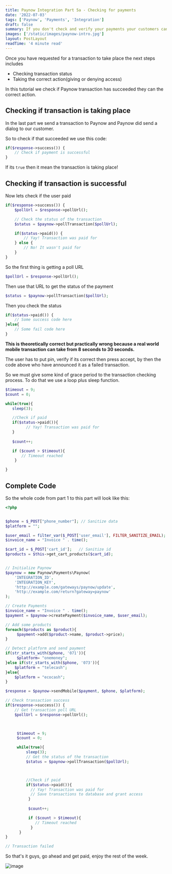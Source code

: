 ```yaml
---
title: Paynow Integration Part 5a - Checking for payments
date: '2022-07-03'
tags: ['Paynow', 'Payments', 'Integration']
draft: false
summary: If you don't check and verify your payments your customers can buy things for free from you.(PHP)
images: ['/static/images/paynow-intro.jpg']
layout: PostLayout
readTime: '4 minute read'
---
```



Once you have requested for a transaction to take place the next steps includes

- Checking transaction status
- Taking the correct action(giving or denying access)

In this tutorial we check if Paynow transaction has succeeded they can the correct action.

## Checking if transaction is taking place

In the last part we send a transaction to Paynow and Paynow did send a dialog to our customer.

So to check if that succeeded we use this code:

```php
if($response->success()) {
    // Check if payment is successful
}
```

If its `true` then it mean the transaction is taking place!

## Checking if transaction is successful

Now lets check if the user paid 

```php
if($response->success()) {
    $pollUrl = $response->pollUrl();

    // Check the status of the transaction
    $status = $paynow->pollTransaction($pollUrl);

    if($status->paid()) {
        // Yay! Transaction was paid for
    } else {
        // No! It wasn't paid for
    }
}
```

So the first thing is getting a poll URL
```php 
$pollUrl = $response->pollUrl();
```
Then use that URL to get the status of the payment

```php
$status = $paynow->pollTransaction($pollUrl);
```

Then you check the status

```php
if($status->paid()) {
    // Some success code here
}else{
    // Some fail code here
}
```

**This is theoretically correct but practically wrong because a real world mobile transaction can take from 8 seconds to 30 seconds.**

The user has to put pin, verify if its correct then press accept, by then the code above who have announced it as a failed transaction.

So we must give some kind of grace period to the transaction checking process. To do that we use a loop plus sleep function.

```php
$timeout = 9;
$count = 0;

while(true){
   sleep(3);

   //Check if paid
   if($status->paid()){
         // Yay! Transaction was paid for
   }
        
   $count++;

   if ($count > $timeout){
       // Timeout reached
    }

}
```

## Complete Code

So the whole code from part 1 to this part will look like this:

```php
<?php


$phone = $_POST["phone_number"]; // Sanitize data
$platform = "";

$user_email = filter_var($_POST['user_email'], FILTER_SANITIZE_EMAIL);
$invoice_name = "Invoice " . time();

$cart_id = $_POST['cart_id'];   // Sanitize id
$products = $this->get_cart_products($cart_id);


// Initialize Paynow
$paynow = new Paynow\Payments\Paynow(
    'INTEGRATION_ID',
    'INTEGRATION_KEY',
    'http://example.com/gateways/paynow/update',
    'http://example.com/return?gateway=paynow'
);

// Create Payments
$invoice_name = "Invoice " . time();
$payment = $paynow->createPayment($invoice_name, $user_email);

// Add some products
foreach($products as $product){
     $payment->add($product->name, $product->price);
}

// Detect platform and send payment
if(str_starts_with($phone, '071')){
     $platform= "onemoney";
}else if(str_starts_with($phone, '073')){
    $platform = "telecash";
}else{
    $platform = "ecocash";
}

$response = $paynow->sendMobile($payment, $phone, $platform);

// Check transaction success
if($response->success()) {
    // Get transaction poll URL
    $pollUrl = $response->pollUrl();

    

     $timeout = 9;
     $count = 0;

     while(true){
         sleep(3);
         // Get the status of the transaction
         $status = $paynow->pollTransaction($pollUrl);



         //Check if paid
         if($status->paid()){
           // Yay! Transaction was paid for
           // Save transactions to database and grant access
          }
        
          $count++;

          if ($count > $timeout){
             // Timeout reached
           }
      }
}

// Transaction failed
```

So that's it guys, go ahead and get paid, enjoy the rest of the week.

![image](https://dev-to-uploads.s3.amazonaws.com/uploads/articles/oe6jv0oiagy35e3vqti9.png)
 
